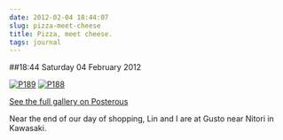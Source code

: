 ```yaml
---
date: 2012-02-04 18:44:07
slug: pizza-meet-cheese
title: Pizza, meet cheese.
tags: journal
---
```


##18:44 Saturday 04 February 2012

[![P189](http://getfile7.posterous.com/getfile/files.posterous.com/thunderrabbit/cafnjcedEpErAuExIEChyqzIzJAtDClGEHGHvwrdIphCzoplIiaIuFmrhiEc/p189.jpg.scaled500.jpg)](http://getfile4.posterous.com/getfile/files.posterous.com/thunderrabbit/cafnjcedEpErAuExIEChyqzIzJAtDClGEHGHvwrdIphCzoplIiaIuFmrhiEc/p189.jpg.scaled1000.jpg) [![P188](http://getfile1.posterous.com/getfile/files.posterous.com/thunderrabbit/bAiiGErBwqxvpmDErIzhuyaiJIgEaacHjAykosGIwuxlEwiBbmbhyjadaspt/p188.jpg.scaled500.jpg)](http://getfile3.posterous.com/getfile/files.posterous.com/thunderrabbit/bAiiGErBwqxvpmDErIzhuyaiJIgEaacHjAykosGIwuxlEwiBbmbhyjadaspt/p188.jpg.scaled1000.jpg)

[See the full gallery on Posterous](http://stream.robnugen.com/pizza-meet-cheese)

Near the end of our day of shopping, Lin and I are at Gusto near Nitori in Kawasaki.
